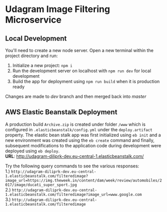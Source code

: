 
# Udagram Image Filtering Microservice

## Local Development

You'll need to create a new node server. Open a new terminal within the project directory and run:

1. Initialize a new project: `npm i`
2. Run the development server on localhost with `npm run dev` for local development
3. Build the app for deployment using `npm run build` when it is production ready

Changes are made to *dev* branch and then merged back into *master*

## AWS Elastic Beanstalk Deployment
A production build `Archive.zip` is created under folder `/www` which is configured in `.elasticbeanstalk/config.yml` under the `deploy.artifact` property. The elastic bean stalk app was first initialized using `eb init` and a new environment was created using the `eb create` command and finally, subsequent modifications to the application code during development were deployed  using `eb deploy`.<br>
**URL**: http://udagram-diliprk-dev.eu-central-1.elasticbeanstalk.com/

Try the following query commands to see the various responses:<br>
1.) ```http://udagram-diliprk-dev.eu-central-1.elasticbeanstalk.com/filteredimage?image_url=https://img.theweek.in/content/dam/week/review/automobiles/2017/image/ducati_super_sport.jpg```<br>
2.) ```http://udagram-diliprk-dev.eu-central-1.elasticbeanstalk.com/filteredimage?image_url=www.google.com```<br>
3.) ```http://udagram-diliprk-dev.eu-central-1.elasticbeanstalk.com/filteredimage```
